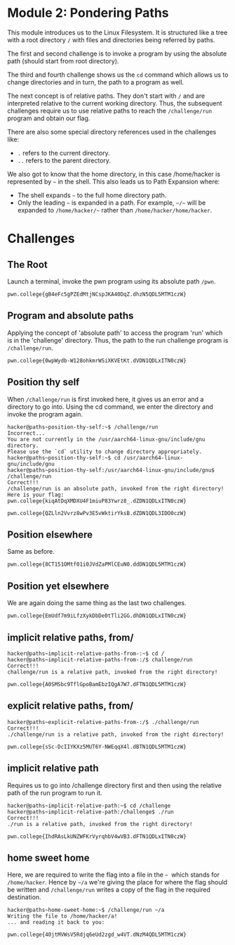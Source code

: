 # Module 2: Pondering Paths
This module introduces us to the Linux Filesystem. It is structured like a tree with a root directory `/` with files and directories being referred by paths.

The first and second challenge is to invoke a program by using the absolute path (should start from root directory).

The third and fourth challenge shows us the `cd` command which allows us to change directories and in turn, the path to a program as well.

The next concept is of relative paths. They don't start with `/` and are interpreted relative to the current working directory. Thus, the subsequent challenges require us to use relative paths to reach the `/challenge/run` program and obtain our flag.

There are also some special directory references used
in the challenges like:
* `.` refers to the current directory.
* `..` refers to the parent directory.

We also got to know that the home directory, in this
case /home/hacker is represented by `~` in the shell.
This also leads us to Path Expansion where:
* The shell expands `~` to the full home directory
path.
* Only the leading `~` is expanded in a path. For example, `~/~` will be expanded to `/home/hacker/~`
rather than `/home/hacker/home/hacker`.
# Challenges
## The Root
Launch a terminal, invoke the pwn program using its absolute path `/pwn`.

`pwn.college{gB4eFc5gPZEdMtjNCspJKA40DqZ.dhzN5QDL5MTM1czW}`
## Program and absolute paths
Applying the concept of 'absolute path' to access the program 'run' which is in the 'challenge' directory. Thus, the path to the run challenge program is `/challenge/run`.

`pwn.college{0wpWydb-W128ohkmrWSiXKVEtKt.dVDN1QDLxITN0czW}`
## Position thy self
When `/challenge/run` is first invoked here, it gives us an error and a directory to go into. Using the cd command, we enter the directory and invoke the program again.
```
hacker@paths~position-thy-self:~$ /challenge/run
Incorrect...
You are not currently in the /usr/aarch64-linux-gnu/include/gnu directory.
Please use the `cd` utility to change directory appropriately.
hacker@paths~position-thy-self:~$ cd /usr/aarch64-linux-gnu/include/gnu
hacker@paths~position-thy-self:/usr/aarch64-linux-gnu/include/gnu$ /challenge/run
Correct!!!
/challenge/run is an absolute path, invoked from the right directory!
Here is your flag:
pwn.college{kiqAtDqXMDXU4F1miuP83Ywrz8_.dZDN1QDLxITN0czW}
```

`pwn.college{QZLln2Vvrz8wPv3E5vWktirYksB.dZDN1QDL3IDO0czW}`
## Position elsewhere
Same as before.

`pwn.college{8CT151OMtf01i0JVdZaPMlCEuN0.ddDN1QDL5MTM1czW}`
## Position yet elsewhere
We are again doing the same thing as the last two challenges.

`pwn.college{EmUdf7m9iLfzXykDbDe0tTli2GG.dhDN1QDLxITN0czW}`
## implicit relative paths, from/
```
hacker@paths~implicit-relative-paths-from-:~$ cd /
hacker@paths~implicit-relative-paths-from-:/$ challenge/run
Correct!!!
challenge/run is a relative path, invoked from the right directory!
```

`pwn.college{A0SMSbc9TflGpoBamEbzIQgA7W7.dFTN1QDL5MTM1czW}`
## explicit relative paths, from/
```
hacker@paths~explicit-relative-paths-from-:/$ ./challenge/run
Correct!!!
./challenge/run is a relative path, invoked from the right directory!
```
`pwn.college{sSc-DcIIYKXz5MUT6Y-NWEqqX4l.dBTN1QDL5MTM1czW}`
## implicit relative path
Requires us to go into /challenge directory first and then using the relative path of the run program to run it.
```
hacker@paths~implicit-relative-path:~$ cd /challenge
hacker@paths~implicit-relative-path:/challenge$ ./run
Correct!!!
./run is a relative path, invoked from the right directory!
```
`pwn.college{IhdRAsLkUNZWFKrVyrqhbV4wVB3.dFTN1QDLxITN0czW}`
## home sweet home
Here, we are required to write the flag into a file in the `~ `which stands for `/home/hacker`. Hence by `~/a` we're giving the place for where the flag should be written and `/challenge/run` writes a copy of the flag in the required destination.
```
hacker@paths~home-sweet-home:~$ /challenge/run ~/a
Writing the file to /home/hacker/a!
... and reading it back to you:
```
`pwn.college{40jtMVWsV5Rdjq6eUd2zgd_w4VT.dNzM4QDL5MTM1czW}`
